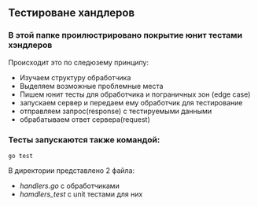 ## Тестироване хандлеров 

### В этой папке проилюстрировано покрытие юнит тестами хэндлеров 
Происходит это по следюзему принципу:

+ Изучаем структуру обработчика
+ Выделяем возможные проблемные места
+ Пишем юнит тесты для обработчика и пограничных зон (edge case)
+ запускаем сервер и передаем ему обработчик для тестирование 
+ отправляем запрос(response) с тестируемыми данными
+ обрабатываем ответ сервера(request)

### Тесты запускаются также командой:
    go test
В директории представлено 2 файла: 
+ *handlers.go*  c обработчиками
+ *hamdlers_test* с unit тестами для них